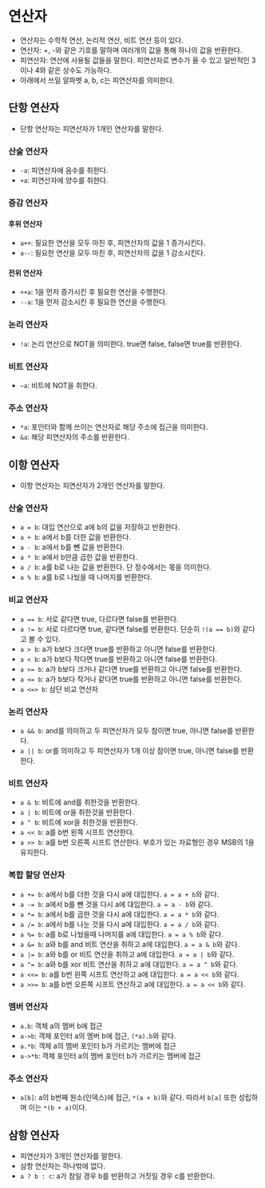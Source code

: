 # 연산자
- 연산자는 수학적 연산, 논리적 연산, 비트 연산 등이 있다.
- 연산자: +, -와 같은 기호를 말하며 여러개의 값을 통해 하나의 값을 반환한다.
- 피연산자: 연산에 사용될 값들을 말한다. 피연산자로 변수가 올 수 있고 일반적인 3이나 4와 같은 상수도 가능하다.
- 아래에서 쓰일 알파벳 a, b, c는 피연산자를 의미한다.
## 단항 연산자
- 단항 연산자는 피연산자가 1개인 연산자를 말한다.
### 산술 연산자
- ```-a```: 피연산자에 음수를 취한다.
- ```+a```: 피연산자에 양수를 취한다.
### 증감 연산자
#### 후위 연산자
- ```a++```: 필요한 연산을 모두 마친 후, 피연산자의 값을 1 증가시킨다.
- ```a--```: 필요한 연산을 모두 마친 후, 피연산자의 값을 1 감소시킨다.
#### 전위 연산자
- ```++a```: 1을 먼저 증가시킨 후 필요한 연산을 수행한다.
- ```--a```: 1을 먼저 감소시킨 후 필요한 연산을 수행한다.
### 논리 연산자
- ```!a```: 논리 연산으로 NOT을 의미한다. true면 false, false면 true를 반환한다.
### 비트 연산자
- ```~a```: 비트에 NOT을 취한다.
### 주소 연산자
- ```*a```: 포인터와 함께 쓰이는 연산자로 해당 주소에 접근을 의미한다.
- ```&a```: 해당 피연산자의 주소를 반환한다.
## 이항 연산자
- 이항 연산자는 피연산자가 2개인 연산자를 말한다.
### 산술 연산자
- ```a = b```: 대입 연산으로 a에 b의 값을 저장하고 반환한다.
- ```a + b```: a에서 b를 더한 값을 반환한다.
- ```a - b```: a에서 b를 뺀 값을 반환한다.
- ```a * b```: a에서 b만큼 곱한 값을 반환한다.
- ```a / b```: a를 b로 나눈 값을 반환한다. 단 정수에서는 몫을 의미한다.
- ```a % b```: a를 b로 나눴을 때 나머지를 반환한다.
### 비교 연산자
- ```a == b```: 서로 같다면 true, 다르다면 false를 반환한다.
- ```a != b```: 서로 다르다면 true, 같다면 false를 반환한다. 단순히 ```!(a == b)```와 같다고 볼 수 있다.
- ```a > b```: a가 b보다 크다면 true를 반환하고 아니면 false를 반환한다.
- ```a < b```: a가 b보다 작다면 true를 반환하고 아니면 false를 반환한다.
- ```a >= b```: a가 b보다 크거나 같다면 true를 반환하고 아니면 false를 반환한다.
- ```a <= b```: a가 b보다 작거나 같다면 true를 반환하고 아니면 false를 반환한다.
- ```a <=> b```: 삼단 비교 연산자
### 논리 연산자
- ```a && b```: and를 의미하고 두 피연산자가 모두 참이면 true, 아니면 false를 반환한다.
- ```a || b```: or를 의미하고 두 피연산자가 1개 이상 참이면 true, 아니면 false를 반환한다.
### 비트 연산자
- ```a & b```: 비트에 and를 취한것을 반환한다.
- ```a | b```: 비트에 or을 취한것을 반환한다.
- ```a ^ b```: 비트에 xor을 취한것을 반환한다.
- ```a << b```: a를 b번 왼쪽 시프트 연산한다.
- ```a >> b```: a를 b번 오른쪽 시프트 연산한다. 부호가 있는 자료형인 경우 MSB의 1을 유지한다.
### 복합 할당 연산자
- ```a += b```: a에서 b를 더한 것을 다시 a에 대입한다. ```a = a + b```와 같다.
- ```a -= b```: a에서 b를 뺀 것을 다시 a에 대입한다. ```a = a - b```와 같다.
- ```a *= b```: a에서 b를 곱한 것을 다시 a에 대입한다. ```a = a * b```와 같다.
- ```a /= b```: a에서 b를 나눈 것을 다시 a에 대입한다. ```a = a / b```와 같다.
- ```a %= b```: a를 b로 나눴을때 나머지를 a에 대입한다. ```a = a % b```와 같다.
- ```a &= b```: a와 b를 and 비트 연산을 취하고 a에 대입한다. ```a = a & b```와 같다.
- ```a |= b```: a와 b를 or 비트 연산을 취하고 a에 대입한다. ```a = a | b```와 같다.
- ```a ^= b```: a와 b를 xor 비트 연산을 취하고 a에 대입한다. ```a = a ^ b```와 같다.
- ```a <<= b```: a를 b번 왼쪽 시프트 연산하고 a에 대입한다. ```a = a << b```와 같다.
- ```a >>= b```: a를 b번 오른쪽 시프트 연산하고 a에 대입한다. ```a = a << b```와 같다.
### 멤버 연산자
- ```a.b```: 객체 a의 멤버 b에 접근
- ```a->b```: 객체 포인터 a의 멤버 b에 접근, ```(*a).b```와 같다.
- ```a.*b```: 객체 a의 멤버 포인터 b가 가르키는 멤버에 접근
- ```a->*b```: 객체 포인터 a의 멤버 포인터 b가 가르키는 멤버에 접근
### 주소 연산자
- ```a[b]```: a의 b번째 원소(인덱스)에 접근, ```*(a + b)```와 같다. 따라서 ```b[a]``` 또한 성립하며 이는 ```*(b + a)```이다.
## 삼항 연산자
- 피연산자가 3개인 연산자를 말한다.
- 삼항 연산자는 하나밖에 없다.
- ```a ? b : c```: a가 참일 경우 b를 반환하고 거짓일 경우 c를 반환한다.